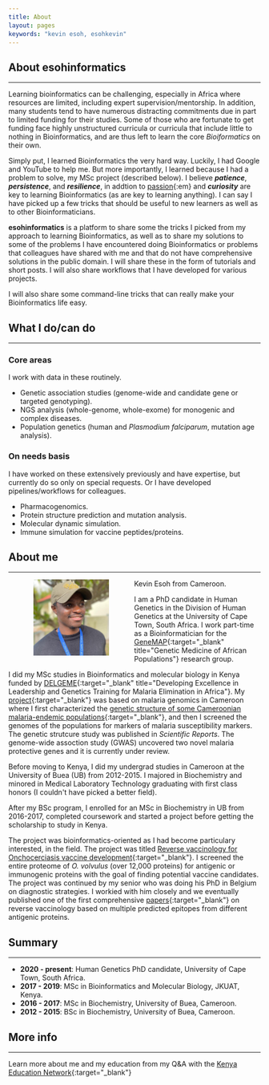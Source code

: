 ```yaml
---
title: About
layout: pages
keywords: "kevin esoh, esohkevin"
---
```


## About esohinformatics
* * *
Learning bioinformatics can be challenging, especially in Africa where resources
are limited, including expert supervision/mentorship. In addition, many students 
tend to have numerous distracting commitments due in part to limited funding for
their studies. Some of those who are fortunate to get funding face highly unstructured
curricula or curricula that include little to nothing in Bioinformatics, and are 
thus left to learn the core *Bioiformatics* on their own.

Simply put, I learned Bioinformatics the very hard way. Luckily, I had Google and 
YouTube to help me. But more importantly, I learned because I had a problem to solve, 
my MSc project (described below). I believe ***patience***, ***persistence***, and 
***resilience***, in addtion to [passion](){:em} and ***curiosity*** are key to learning 
Bioinformatics (as are key to learning anything). I can say I have picked up a few 
tricks that should be useful to new learners as well as to other Bioinformaticians.

**esohinformatics** is a platform to share some the tricks I picked from my approach 
to learning Bioinformatics, as well as to share my solutions to some of the problems 
I have encountered doing Bioinformatics or problems that colleagues have 
shared with me and that do not have comprehensive solutions in the public domain.
I will share these in the form of tutorials and short posts. I will also share 
workflows that I have developed for various projects.

I will also share some command-line tricks that can really make your Bioinformatics 
life easy.


## What I do/can do
* * *
### Core areas
I work with data in these routinely.
- Genetic association studies (genome-wide and candidate gene or targeted genotyping).
- NGS analysis (whole-genome, whole-exome) for monogenic and complex diseases.
- Population genetics (human and *Plasmodium falciparum*, mutation age analysis).

### On needs basis
I have worked on these extensively previously and have expertise, but currently do 
so only on special requests. Or I have developed pipelines/workflows for colleagues. 
- Pharmacogenomics.
- Protein structure prediction and mutation analysis.
- Molecular dynamic simulation.
- Immune simulation for vaccine peptides/proteins.

## About me
* * *

<img src="assets/img/headshot_esoh.jpg" alt="headshot" width="30%" align="left" style="vertical-align: middle; margin: 0px 50px;">

Kevin Esoh from Cameroon.

I am a PhD candidate in Human Genetics in the Division of Human Genetics at the
University of Cape Town, South Africa. I work part-time as a Bioinformatician
for the [GeneMAP](https://twitter.com/GeneMAPOfficial){:target="_blank" title="Genetic Medicine of African Populations"}
research group.

I did my MSc studies in Bioinformatics and molecular biology in Kenya funded
by [DELGEME](https://www.delgeme.org/){:target="_blank" title="Developing Excellence in Leadership and Genetics Training for Malaria Elimination in Africa"}. 
My [project](http://ir.jkuat.ac.ke/handle/123456789/5663){:target="_blank"}
was based on malaria genomics in Cameroon where I first characterized the 
[genetic structure of some Cameroonian malaria-endemic populations](https://www.nature.com/articles/s41598-020-79124-1){:target="_blank"}, 
and then I screened the genomes of the populations for markers of malaria 
susceptibility markers. The genetic strutcure study was published in 
*Scientific Reports*. The genome-wide assoction study (GWAS) uncovered 
two novel malaria protective genes and it is currently under review.

Before moving to Kenya, I did my undergrad studies in Cameroon at the University 
of Buea (UB) from 2012-2015. I majored in Biochemistry and minored in Medical Laboratory 
Technology graduating with first class honors (I couldn't have picked a better field). 

After my BSc program, I enrolled for an MSc in Biochemistry in UB from 2016-2017,
completed coursework and started a project before getting the scholarship to 
study in Kenya.

The project was bioinformatics-oriented as I had become particulary interested, 
in the field. The project was titled [Reverse vaccinology for Onchocerciasis vaccine development](https://drive.google.com/file/d/0B0rTlaNV5kvnTy0zY1RRY0Nld2c/view?resourcekey=0-gsC4CrSNEk4oVr96rVvvUw){:target="_blank"}. I screened the entire proteome 
of *O. volvulus* (over 12,000 proteins) for antigenic or immunogenic proteins
with the goal of finding potential vaccine candidates. The project was continued
by my senior who was doing his PhD in Belgium on diagnostic strategies. I workied 
with him closely and we eventually published one of the first comprehensive
[papers](https://www.nature.com/articles/s41598-019-40833-x){:target="_blank"} on reverse
vaccinology based on multiple predicted epitopes from different antigenic proteins.


## Summary
* * *
- **2020 - present**: Human Genetics PhD candidate, University of Cape Town, South Africa.
- **2017 - 2019**: MSc in Bioinformatics and Molecular Biology, JKUAT, Kenya.
- **2016 - 2017**: MSc in Biochemistry, University of Buea, Cameroon.
- **2012 - 2015**: BSc in Biochemistry, University of Buea, Cameroon.


## More info
* * *
Learn more about me and my education from my Q&A with the [Kenya Education Network](https://www.kenet.or.ke/blog/admin/qa-using-big-data-malaria-elimination-africa){:target="_blank"}

